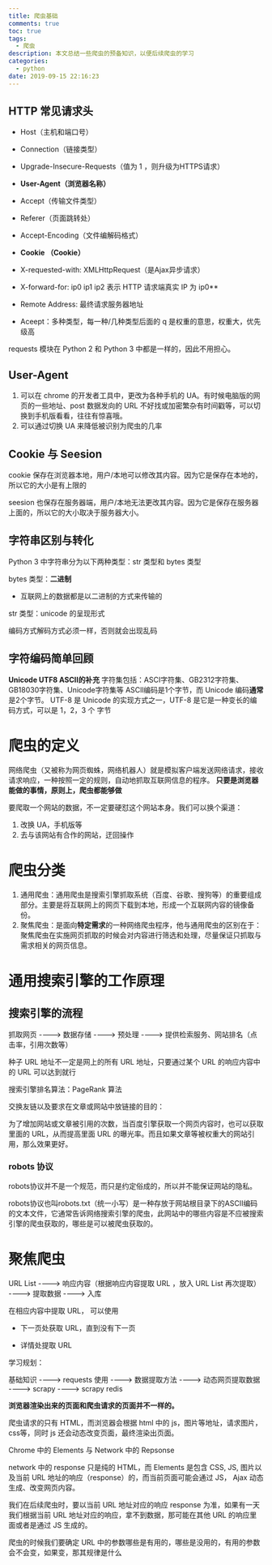 ```yaml
---
title: 爬虫基础
comments: true
toc: true
tags:
  - 爬虫
description: 本文总结一些爬虫的预备知识，以便后续爬虫的学习
categories:
  - python
date: 2019-09-15 22:16:23
---
```


## HTTP 常见请求头

- Host（主机和端口号）

- Connection（链接类型）

- Upgrade-Insecure-Requests（值为 1 ，则升级为HTTPS请求）

- **User-Agent（浏览器名称）**

- Accept（传输文件类型）

- Referer（页面跳转处）

- Accept-Encoding（文件编解码格式）

- **Cookie （Cookie）**

- X-requested-with: XMLHttpRequest（是Ajax异步请求）

- X-forward-for: ip0 ip1 ip2 表示 HTTP 请求端真实 IP 为 ip0**

- Remote Address: 最终请求服务器地址
- Aceept：多种类型，每一种/几种类型后面的 q 是权重的意思，权重大，优先级高

requests 模块在 Python 2 和 Python 3 中都是一样的，因此不用担心。

## User-Agent

1. 可以在 chrome 的开发者工具中，更改为各种手机的 UA。有时候电脑版的网页的一些地址、post 数据发向的 URL 不好找或加密繁杂有时间戳等，可以切换到手机版看看，往往有惊喜哦。
2. 可以通过切换 UA 来降低被识别为爬虫的几率

## Cookie 与 Seesion 

cookie 保存在浏览器本地，用户/本地可以修改其内容。因为它是保存在本地的，所以它的大小是有上限的

seesion 也保存在服务器端，用户/本地无法更改其内容。因为它是保存在服务器上面的，所以它的大小取决于服务器大小。

## 字符串区别与转化

Python 3 中字符串分为以下两种类型：str 类型和 bytes 类型

bytes 类型：**二进制**

- 互联网上的数据都是以二进制的方式来传输的

str 类型：unicode 的呈现形式

编码方式解码方式必须一样，否则就会出现乱码

## 字符编码简单回顾

**Unicode UTF8 ASCII的补充**
字符集包括：ASCI字符集、GB2312字符集、GB18030字符集、Unicode字符集等
ASCll编码是1个字节，而 Unicode 编码**通常**是2个字节。
UTF-8 是 Unicode 的实现方式之一，UTF-8 是它是一种变长的编码方式，可以是 1，2，3 个
字节

# 爬虫的定义

网络爬虫（又被称为网页蜘蛛，网络机器人）就是模拟客户端发送网络请求，接收请求响应，一种按照一定的规则，自动地抓取互联网信息的程序。
**只要是浏览器能做的事情，原则上，爬虫都能够做**

要爬取一个网站的数据，不一定要硬怼这个网站本身。我们可以换个渠道：

1. 改换 UA，手机版等
2. 去与该网站有合作的网站，迂回操作

# 爬虫分类

1. 通用爬虫：通用爬虫是搜索引擎抓取系统（百度、谷歌、搜狗等）的重要组成部分。主要是将互联网上的网页下载到本地，形成一个互联网内容的镜像备份。
2. 聚焦爬虫：是面向**特定需求**的一种网络爬虫程序，他与通用爬虫的区别在于：聚焦爬虫在实施网页抓取的时候会对内容进行筛选和处理，尽量保证只抓取与需求相关的网页信息。

# 通用搜索引擎的工作原理

## 搜索引擎的流程

抓取网页 ----> 数据存储 ----> 预处理 ----> 提供检索服务、网站排名（点击率，引用次数等）

种子 URL 地址不一定是网上的所有 URL 地址，只要通过某个 URL 的响应内容中的 URL 可以达到就行

搜索引擎排名算法：PageRank 算法

交换友链以及要求在文章或网站中放链接的目的：

为了增加网站或文章被引用的次数，当百度引擎获取一个网页内容时，也可以获取里面的 URL，从而提高里面 URL 的曝光率。而且如果文章等被权重大的网站引用，那么效果更好。

### robots 协议

robots协议并不是一个规范，而只是约定俗成的，所以并不能保证网站的隐私。

robots协议也叫robots.txt（统一小写）是一种存放于网站根目录下的ASCII编码的文本文件，它通常告诉网络搜索引擎的爬虫，此网站中的哪些内容是不应被搜索引擎的爬虫获取的，哪些是可以被爬虫获取的。

# 聚焦爬虫

URL List ----> 响应内容（根据响应内容提取 URL ，放入 URL List 再次提取） ----> 提取数据 ----> 入库

在相应内容中提取 URL， 可以使用

- 下一页处获取 URL，直到没有下一页

- 详情处提取 URL

学习规划：

基础知识 ----> requests 使用 ----> 数据提取方法 ----> 动态网页提取数据 ----> scrapy ----> scrapy redis



**浏览器渲染出来的页面和爬虫请求的页面并不一样的。**

爬虫请求的只有 HTML，而浏览器会根据 html 中的 js，图片等地址，请求图片，css等，同时 js 还会动态改变页面，最终渲染出页面。

Chrome 中的 Elements 与 Network 中的 Repsonse

network 中的 response 只是纯的 HTML，而 Elements 是包含 CSS, JS, 图片以及当前 URL 地址的响应（response）的，而当前页面可能会通过 JS， Ajax 动态生成、改变网页内容。

我们在后续爬虫时，要以当前 URL 地址对应的响应 response 为准，如果有一天我们根据当前 URL 地址对应的响应，拿不到数据，那可能在其他 URL 的响应里面或者是通过 JS 生成的。

爬虫的时候我们要确定 URL 中的参数哪些是有用的，哪些是没用的，有用的参数会不会变，如果变，那其规律是什么





